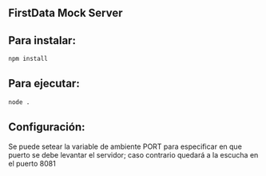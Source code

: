 ## FirstData Mock Server

## Para instalar:
```sh
npm install
```

## Para ejecutar:

```sh
node .
```

## Configuración:
Se puede setear la variable de ambiente PORT para especificar en que puerto se debe levantar el servidor; caso contrario quedará a la escucha en el puerto 8081   